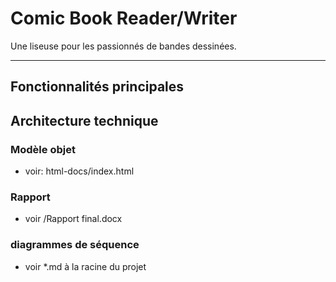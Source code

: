 # Comic Book Reader/Writer

Une liseuse pour les passionnés de bandes dessinées.

---

## Fonctionnalités principales

## Architecture technique

### Modèle objet
- voir: html-docs/index.html

### Rapport
- voir /Rapport final.docx

### diagrammes de séquence

- voir *.md à la racine du projet 
